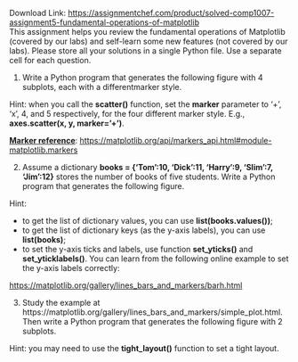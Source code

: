 Download Link: https://assignmentchef.com/product/solved-comp1007-assignment5-fundamental-operations-of-matplotlib
<br>
This assignment helps you review the fundamental operations of Matplotlib (covered by our labs) and self-learn some new features (not covered by our labs). Please store all your solutions in a single Python file. Use a separate cell for each question.

<ol>

 <li>Write a Python program that generates the following figure with 4 subplots, each with a differentmarker style.</li>

</ol>

Hint: when you call the <strong>scatter()</strong> function, set the <strong>marker</strong> parameter to ‘+’, ‘x’, 4, and 5 respectively, for the four different marker style. E.g., <strong>axes.scatter(x, y, marker=’+’)</strong>.

<strong><u>Marker reference</u></strong>: https://matplotlib.org/api/markers_api.html#module-matplotlib.markers

<ol start="2">

 <li>Assume a dictionary <strong>books = {‘Tom’:10, ‘Dick’:11, ‘Harry’:9, ‘Slim’:7, ‘Jim’:12}</strong> stores the number of books of five students. Write a Python program that generates the following figure.</li>

</ol>

Hint:

<ul>

 <li>to get the list of dictionary values, you can use <strong>list(books.values())</strong>;</li>

 <li>to get the list of dictionary keys (as the y-axis labels), you can use <strong>list(books)</strong>;</li>

 <li>to set the y-axis ticks and labels, use function <strong>set_yticks()</strong> and <strong>set_yticklabels()</strong>. You can learn from the following online example to set the y-axis labels correctly:</li>

</ul>

https://matplotlib.org/gallery/lines_bars_and_markers/barh.html

<ol start="3">

 <li>Study the example at https://matplotlib.org/gallery/lines_bars_and_markers/simple_plot.html. Then write a Python program that generates the following figure with 2 subplots.</li>

</ol>

Hint: you may need to use the <strong>tight_layout()</strong> function to set a tight layout.